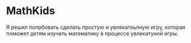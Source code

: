 # MathKids

Я решил попрбовать сделать простую и увлекатеьлную игру,
которая поможет детям изучать математику в процессе 
увлекатуной игры.